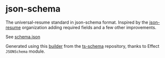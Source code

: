 # json-schema

The universal-resume standard in json-schema format. Inspired by the [json-resume](https://github.com/jsonresume) organization adding required fields and a few other improvements.

See [schema.json](./schema.json)

Generated using this [builder](./build.ts) from the [ts-schema](https://github.com/universal-resume/ts-schema) repository, thanks to Effect `JSONSchema` module.